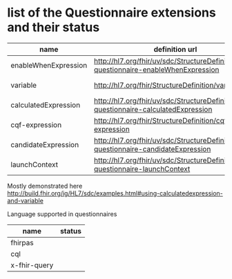 # list of the Questionnaire extensions and their status

| name                       | definition url                                                                                | status          | issue |
|----------------------------|-----------------------------------------------------------------------------------------------|-----------------|-------|
| enableWhenExpression       | http://hl7.org/fhir/uv/sdc/StructureDefinition/sdc-questionnaire-enableWhenExpression         | not implemented | #819  |
| variable                   | http://hl7.org/fhir/StructureDefinition/variable                                              | not implemented | #971  |
| calculatedExpression       | http://hl7.org/fhir/uv/sdc/StructureDefinition/sdc-questionnaire-calculatedExpression         | not implemented | #971  |
| cqf-expression             | http://hl7.org/fhir/StructureDefinition/cqf-expression                                        | not implemented |       |
| candidateExpression        | http://hl7.org/fhir/uv/sdc/StructureDefinition/sdc-questionnaire-candidateExpression          | not implemented |       |
| launchContext              | http://hl7.org/fhir/uv/sdc/StructureDefinition/sdc-questionnaire-launchContext                | not implemented |       |

Mostly demonstrated here http://build.fhir.org/ig/HL7/sdc/examples.html#using-calculatedexpression-and-variable


Language supported in questionnaires

| name           | status         |
|----------------|----------------|
| fhirpas        |                |
| cql            |                |
| x-fhir-query   |                |

